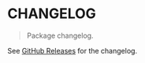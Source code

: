 # CHANGELOG

> Package changelog.

See [GitHub Releases](https://github.com/stdlib-js/math-base-special-ceil10/releases) for the changelog.